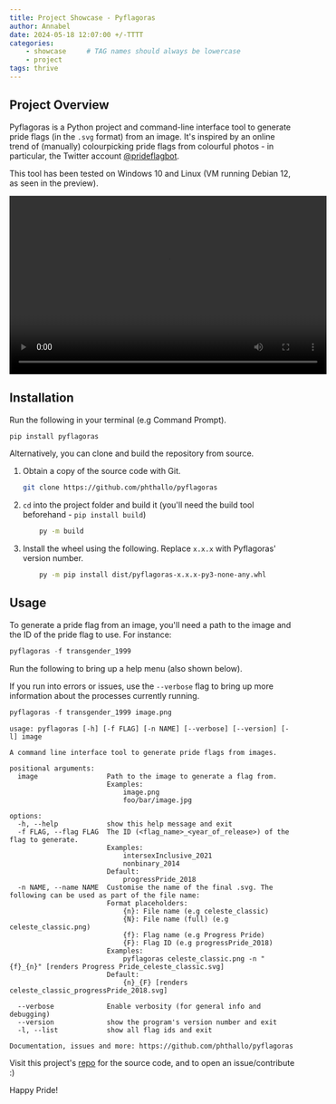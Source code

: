 ```yaml
---
title: Project Showcase - Pyflagoras
author: Annabel
date: 2024-05-18 12:07:00 +/-TTTT
categories: 
    - showcase     # TAG names should always be lowercase
    - project
tags: thrive
---
```


## Project Overview
Pyflagoras is a Python project and command-line interface tool to generate pride flags (in the `.svg` format) from an image. It's inspired by an online trend of (manually) colourpicking pride flags from colourful photos - in particular, the Twitter account [@prideflagbot](https://twitter.com/prideflagbot).

This tool has been tested on Windows 10 and Linux (VM running Debian 12, as seen in the preview). 

<center><video width="560" height="315" src= "/assets/img/posts/project-pyflagoras.mp4"></video></center>

## Installation
Run the following in your terminal (e.g Command Prompt).
```python
pip install pyflagoras
```

Alternatively, you can clone and build the repository from source. 

1. Obtain a copy of the source code with Git.
    ```bash
    git clone https://github.com/phthallo/pyflagoras
    ```
2. `cd` into the project folder and build it (you'll need the build tool beforehand -  `pip install build`)
    ```bash
        py -m build
    ```
3. Install the wheel using the following. Replace `x.x.x` with Pyflagoras' version number.
    ```bash
        py -m pip install dist/pyflagoras-x.x.x-py3-none-any.whl
    ```

## Usage
To generate a pride flag from an image, you'll need a path to the image and the ID of the pride flag to use. For instance:
```python
pyflagoras -f transgender_1999 
```

Run the following to bring up a help menu (also shown below). 

If you run into errors or issues, use the `--verbose` flag to bring up more information about the processes currently running. 

```python
pyflagoras -f transgender_1999 image.png
```

```
usage: pyflagoras [-h] [-f FLAG] [-n NAME] [--verbose] [--version] [-l] image

A command line interface tool to generate pride flags from images.

positional arguments:
  image                 Path to the image to generate a flag from.
                        Examples:
                            image.png
                            foo/bar/image.jpg

options:
  -h, --help            show this help message and exit
  -f FLAG, --flag FLAG  The ID (<flag_name>_<year_of_release>) of the flag to generate.
                        Examples:
                            intersexInclusive_2021
                            nonbinary_2014
                        Default:
                            progressPride_2018
  -n NAME, --name NAME  Customise the name of the final .svg. The following can be used as part of the file name:
                        Format placeholders:
                            {n}: File name (e.g celeste_classic)
                            {N}: File name (full) (e.g celeste_classic.png)
                            {f}: Flag name (e.g Progress Pride)
                            {F}: Flag ID (e.g progressPride_2018)
                        Examples:
                            pyflagoras celeste_classic.png -n "{f}_{n}" [renders Progress Pride_celeste_classic.svg]
                        Default:
                            {n}_{F} [renders celeste_classic_progressPride_2018.svg]

  --verbose             Enable verbosity (for general info and debugging)
  --version             show the program's version number and exit
  -l, --list            show all flag ids and exit

Documentation, issues and more: https://github.com/phthallo/pyflagoras
```

Visit this project's [repo](https://github.com/phthallo/pyflagoras) for the source code, and to open an issue/contribute :)

Happy Pride!